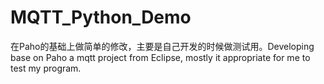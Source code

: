 # MQTT_Python_Demo
在Paho的基础上做简单的修改，主要是自己开发的时候做测试用。Developing base on Paho a mqtt project from Eclipse, mostly it appropriate for me to test my program.
